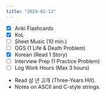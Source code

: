 ```yaml
---
title: "2024-02-12"
---
```


- [x] Anki Flashcards
- [x] KoL
- [ ] Sheet Music (10 min.)
- [ ] OGS (1 Life & Death Problem)
- [x] Korean (Read 1 Story)
- [ ] Interview Prep (1 Practice Problem)
- [ ] Log Work Hours (Max 3 hours)

* Read 삼 년 고개 (Three-Years Hill).
* Notes on ASCII and C-style strings.